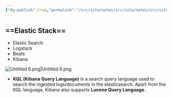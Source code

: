 ```yaml
---
{"dg-publish":true,"permalink":"/src/site/notes/src/site/notes/src/site/notes/src/site/notes/main/cs/security-operations-center/elk-101/elk-101/"}
---
```







## ==Elastic Stack==

- Elastic Search
- Logstack
- Beats
- Kibana

![Untitled 6.png|Untitled 6.png](/img/user/img/Untitled%206.png)

- **KQL (Kibana Query Language)** is a search query language used to search the ingested logs/documents in the elasticsearch. Apart from the KQL language, Kibana also supports **Lucene Query Language**.